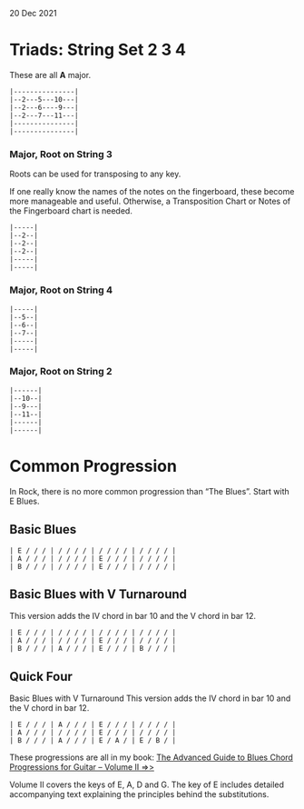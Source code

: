 20 Dec 2021

# Triads: String Set 2 3 4

These are all **A** major.

```
|---------------|
|--2---5---10---|
|--2---6----9---|
|--2---7---11---|
|---------------|
|---------------|
```

### Major, Root on String 3

Roots can be used for transposing to any key.

If one really know the names of the notes on the fingerboard, these become more manageable and useful. Otherwise, a Transposition Chart or Notes of the Fingerboard chart is needed.

```
|-----|
|--2--|
|--2--|
|--2--|
|-----|
|-----|
```

### Major, Root on String 4
```
|-----|
|--5--|
|--6--|
|--7--|
|-----|
|-----|
```

### Major, Root on String 2
```
|------|
|--10--|
|--9---|
|--11--|
|------|
|------|
```

# Common Progression

In Rock, there is no more common progression than “The Blues”. Start with E Blues.

## Basic Blues
```
| E / / / | / / / / | / / / / | / / / / |
| A / / / | / / / / | E / / / | / / / / |
| B / / / | / / / / | E / / / | / / / / |
```

## Basic Blues with V Turnaround
This version adds the IV chord in bar 10 and the V chord in bar 12.

```
| E / / / | / / / / | / / / / | / / / / |
| A / / / | / / / / | E / / / | / / / / |
| B / / / | A / / / | E / / / | B / / / |
```

## Quick Four
Basic Blues with V Turnaround
This version adds the IV chord in bar 10 and the V chord in bar 12.

```
| E / / / | A / / / | E / / / | / / / / |
| A / / / | / / / / | E / / / | / / / / |
| B / / / | A / / / | E / A / | E / B / |

```

These progressions are all in my book: [The Advanced Guide to Blues Chord Progressions for Guitar – Volume II =>>](https://learningukulele.com/books/code/AGCPB2)

Volume II covers the keys of E, A, D and G. The key of E includes detailed accompanying text explaining the principles behind the substitutions.